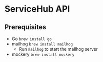 # ServiceHub API

## Prerequisites

- Go `brew install go`
- mailhog `brew install mailhog`
  - Run `mailhog` to start the mailhog server
- mockery `brew install mockery`
